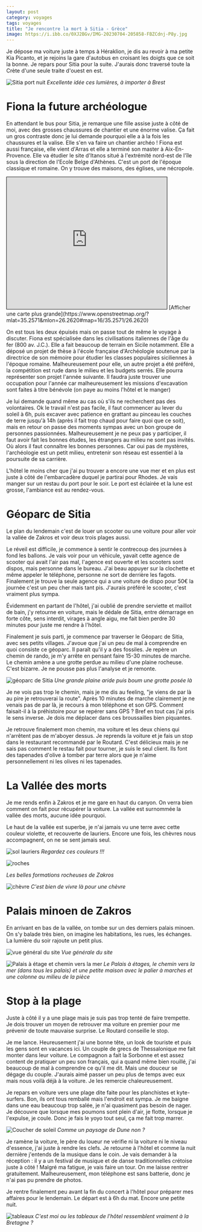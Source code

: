 ```yaml
---
layout: post 
category: voyages
tags: voyages
title: "Je rencontre la mort à Sitia - Grèce"
image: https://i.ibb.co/0XJ2BGv/IMG-20230704-205858-FBZCdnj-P8y.jpg
---
```


Je dépose ma voiture juste à temps à Héraklion, je dis au revoir à ma petite Kia Picanto, et je rejoins la gare d'autobus en croisant les doigts que ce soit la bonne. Je repars pour Sitia pour la suite. J'aurais donc traversé toute la Crète d'une seule traite d'ouest en est.


![Sitia port nuit](https://i.ibb.co/0XJ2BGv/IMG-20230704-205858-FBZCdnj-P8y.jpg)
_Excellente idée ces lumières, à importer à Brest_

<!--more-->

# Fiona la future archéologue 

En attendant le bus pour Sitia, je remarque une fille assise juste à côté de moi, avec des grosses chaussures de chantier et une énorme valise. Ça fait un gros contraste donc je lui demande pourquoi elle a à la fois les chaussures et la valise. Elle s'en va faire un chantier archéo ! Fiona est aussi française, elle vient d'Arras et elle a terminé son master à Aix-En-Provence. Elle va étudier le site d'Itanos situé à l'extrémité nord-est de l'île sous la direction de l'Ecole Belge d'Athènes. C'est un port de l'époque classique et romaine. On y trouve des maisons, des églises, une nécropole. 

<iframe width="425" height="350" src="https://www.openstreetmap.org/export/embed.html?bbox=26.254963874816898%2C35.24614481771019%2C26.26910448074341%2C35.26802941418853&amp;layer=mapnik&amp;marker=35.25708785458805%2C26.26203417778015" style="border: 1px solid black"></iframe>
[Afficher une carte plus grande](https://www.openstreetmap.org/?mlat=35.2571&amp;mlon=26.2620#map=16/35.2571/26.2620)


On est tous les deux épuisés mais on passe tout de même le voyage à discuter. Fiona est spécialisée dans les civilisations italiennes de l'âge du fer (800 av. J.C.). Elle a fait beaucoup de terrain en Sicile notamment. 
Elle a déposé un projet de thèse à l'école française d'Archéologie soutenue par la directrice de son mémoire pour étudier les classes populaires siciliennes à l'époque romaine. Malheureusement pour elle, un autre projet a été préféré, la compétition est rude dans le milieu et les budgets serrés. Elle pourra représenter son projet l'année suivante. Il faudra juste trouver une occupation pour l'année car malheureusement les missions d'excavation sont faites à titre bénévole (on paye au moins l'hôtel et le manger)

Je lui demande quand même au cas où s'ils ne recherchent pas des volontaires. Ok le travail n'est pas facile, il faut commencer au lever du soleil à 6h, puis excaver avec patience en grattant au pinceau les couches de terre jusqu'à 14h (après il fait trop chaud pour faire quoi que ce soit), mais en retour on passe des moments sympas avec un bon groupe de personnes passionnées. 
Malheureusement je ne peux pas y participer, il faut avoir fait les bonnes études, les étrangers au milieu ne sont pas invités. Où alors il faut connaître les bonnes personnes. Car oui pas de mystères, l'archéologie est un petit milieu, entretenir son réseau est essentiel à la poursuite de sa carrière. 

L'hôtel le moins cher que j'ai pu trouver a encore une vue mer et en plus est juste à côté de l'embarcadère duquel je partirai pour Rhodes. Je vais manger sur un restau du port pour le soir. Le port est éclairée et la lune est grosse, l'ambiance est au rendez-vous. 

# Géoparc de Sitia

Le plan du lendemain c'est de louer un scooter ou une voiture pour aller voir la vallée de Zakros et voir deux trois plages aussi. 

Le réveil est difficile, je commence à sentir le contrecoup des journées à fond les ballons. Je vais voir pour un véhicule, yavait cette agence de scooter qui avait l'air pas mal, l'agence est ouverte et les scooters sont dispos, mais personne dans le bureau. J'ai beau appuyer sur la clochette et même appeler le téléphone, personne ne sort de derrière les fagots. Finalement je trouve la seule agence qui a une voiture de dispo pour 50€ la journée c'est un peu cher mais tant pis. J'aurais préféré le scooter, c'est vraiment plus sympa. 

Évidemment en partant de l'hôtel, j'ai oublié de prendre serviette et maillot de bain, j'y retourne en voiture, mais le dédale de Sitia, entre démarrage en forte côte, sens interdit, virages à angle aigu, me fait bien perdre 30 minutes pour juste me rendre à l'hôtel. 

Finalement je suis parti, je commence par traverser le Géoparc de Sitia, avec ses petits villages. J'avoue que j'ai un peu de mal à comprendre en quoi consiste ce géoparc. Il paraît qu'il y a des fossiles. Je repère un chemin de rando, je m'y arrête en pensant faire 15-30 minutes de marche. Le chemin amène a une grotte perdue au milieu d'une plaine rocheuse. C'est bizarre. Je ne pousse pas plus l'analyse et je remonte. 

![géoparc de Sitia](https://i.ibb.co/8PysrDN/geoparc.jpg)
_Une grande plaine aride puis boum une grotte posée là_

Je ne vois pas trop le chemin, mais je me dis au feeling, "je viens de par là au pire je retrouverai la route". Après 10 minutes de marche clairement je ne venais pas de par là, je recours à mon téléphone et son GPS. Comment faisait-il à la préhistoire pour se repérer sans GPS ? Bref en tout cas j'ai pris le sens inverse. Je dois me déplacer dans ces broussailles bien piquantes. 

Je retrouve finalement mon chemin, ma voiture et les deux chiens qui n'arrêtent pas de m'aboyer dessus. Je reprends la voiture et je fais un stop dans le restaurant recommandé par le Routard. C'est délicieux mais je ne sais pas comment le restau fait pour tourner, je suis le seul client. Ils font des tapenades d'olive à tomber par terre alors que je n'aime personnellement ni les olives ni les tapenades. 

# La Vallée des morts

Je me rends enfin à Zakros et je me gare en haut du canyon. On verra bien comment on fait pour récupérer la voiture. La vallée est surnommée la vallée des morts, aucune idée pourquoi. 

Le haut de la vallée est superbe, je n'ai jamais vu une terre avec cette couleur violette, et recouverte de lauriers. Encore une fois, les chèvres nous accompagnent, on ne se sent jamais seul. 

![sol lauriers](https://i.ibb.co/QdTDb71/IMG-20230705-161345-Jn69-GOy-G7h.jpg)
_Regardez ces couleurs !!!_

![roches](https://i.ibb.co/VxDKgfK/rocheszakros.jpg)

_Les belles formations rocheuses de Zakros_

![chèvre](https://i.ibb.co/fkSYYpp/IMG-20230705-164450-Tm-LJhzi-C9k.jpg)
_C'est bien de vivre là pour une chèvre_

# Palais minoen de Zakros

En arrivant en bas de la vallée, on tombe sur un des derniers palais minoen. On s'y balade très bien, on imagine les habitations, les rues, les échanges. La lumière du soir rajoute un petit plus. 

![vue général du site](https://i.ibb.co/S7k741b/IMG-20230705-174152-UHJBk-J5c9-T.jpg)
_Vue générale du site_

![Palais à étage et chemin vers la mer](https://i.ibb.co/cgFh0mw/palaiszakros.jpg)
_Le Palais à étages, le chemin vers la mer (dans tous les palais) et une petite maison avec le palier à marches et une colonne au milieu de la pièce_

# Stop à la plage

Juste à côté il y a une plage mais je suis pas trop tenté de faire trempette. Je dois trouver un moyen de retrouver ma voiture en premier pour me prévenir de toute mauvaise surprise. Le Routard conseille le stop. 

Je me lance. Heureusement j'ai une bonne tête, un look de touriste et puis les gens sont en vacances ici. Un couple de grecs de Thessalonique me fait monter dans leur voiture. Le compagnon a fait la Sorbonne et est assez content de pratiquer un peu son français, qui a quand même bien rouillé, j'ai beaucoup de mal à comprendre ce qu'il me dit. Mais une douceur se dégage du couple. J'aurais aimé passer un peu plus de temps avec eux mais nous voilà déjà à la voiture. Je les remercie chaleureusement. 

Je repars en voiture vers une plage dite faite pour les planchistes et kyte-surfers. Bon, ils ont tous remballé mais l'endroit est sympa. Je me baigne dans une eau beaucoup trop salée, je n'ai quasiment pas besoin de nager. Je découvre que lorsque mes poumons sont plein d'air, je flotte, lorsque je l'expulse, je coule. Donc je fais le yoyo tout seul, ça me fait trop marrer. 

![Coucher de soleil](https://i.ibb.co/XL9PB9L/IMG-20230705-202855-T6doj-SUK79.jpg)
_Comme un paysage de Dune non ?_

Je ramène la voiture, le père du loueur ne vérifie ni la voiture ni le niveau d'essence, j'ai juste à rendre les clefs. Je retourne à l'hôtel et comme la nuit dernière j'entends de la musique dans le coin. Je vais demander à la réception : il y a un festival de musique et de danse traditionnelles crétoise juste à côté ! 
Malgré ma fatigue, je vais faire un tour. On me laisse rentrer gratuitement. Malheureusement, mon téléphone est sans batterie, donc je n'ai pas pu prendre de photos. 

Je rentre finalement peu avant la fin du concert à l'hôtel pour préparer mes affaires pour le lendemain. Le départ est à 6h du mat. Encore une petite nuit. 

![tableaux](https://i.ibb.co/FsKHWbH/IMG-20230706-053747-u-GEYni-Yl5-B.jpg)
_C'est moi ou les tableaux de l'hôtel ressemblent vraiment à la Bretagne ?_



